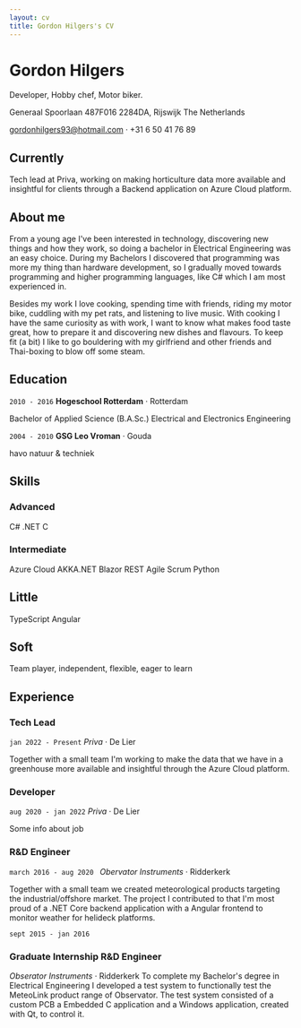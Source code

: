```yaml
---
layout: cv
title: Gordon Hilgers's CV
---
```

# Gordon Hilgers
Developer, Hobby chef, Motor biker.

Generaal Spoorlaan 487F016
2284DA, Rijswijk
The Netherlands

<!-- 
![profile pic](https://media.licdn.com/dms/image/C4E03AQF1_4xvN0RQEw/profile-displayphoto-shrink_800_800/0/1601286791799?e=1681948800&v=beta&t=poHmjwE5XM_xJriZ_8dq6cWdLCqk3_N9UYCz_lb3HaE)
-->
<a href="gordonhilgers93@hotmail.com">gordonhilgers93@hotmail.com</a> · +31 6 50 41 76 89


## Currently
Tech lead at Priva, working on making horticulture data more available and insightful for clients through a Backend application on Azure Cloud platform.


## About me

From a young age I've been interested in technology, discovering new things and how they work, so doing a bachelor in Electrical Engineering was an easy choice. During my Bachelors I discovered that programming was more my thing than hardware development, so I gradually moved towards programming and higher programming languages, like C# which I am most experienced in.

Besides my work I love cooking, spending time with friends, riding my motor bike, cuddling with my pet rats, and listening to live music. With cooking I have the same curiosity as with work, I want to know what makes food taste great, how to prepare it and discovering new dishes and flavours. To keep fit (a bit) I like to go bouldering with my girlfriend and other friends and Thai-boxing to blow off some steam. 

## Education

`2010 - 2016`
__Hogeschool Rotterdam__ · Rotterdam

Bachelor of Applied Science (B.A.Sc.) Electrical and Electronics Engineering

`2004 - 2010`
__GSG Leo Vroman__ · Gouda

havo natuur & techniek 

## Skills

### Advanced
C#
.NET
C

### Intermediate
Azure Cloud
AKKA.NET
Blazor
REST
Agile
Scrum
Python

## Little
TypeScript
Angular

## Soft

Team player, independent, flexible, eager to learn 

## Experience

### Tech Lead
`jan 2022 - Present`
*Priva* · De Lier

Together with a small team I'm working to make the data that we have in a greenhouse more available and insightful through the Azure Cloud platform.

### Developer
`aug 2020 - jan 2022`
*Priva* · De Lier

Some info about job

### R&D Engineer
`march 2016 - aug 2020 `
*Obervator Instruments* · Ridderkerk

Together with a small team we created meteorological products targeting the industrial/offshore market. The project I contributed to that I'm most proud of a .NET Core backend application with a Angular frontend to monitor weather for helideck platforms.


`sept 2015 - jan 2016`
### Graduate Internship R&D Engineer  
*Obserator Instruments* · Ridderkerk
To complete my Bachelor's degree in Electrical Engineering I developed a test system to functionally test the MeteoLink product range of Observator. The test system consisted of a custom PCB a Embedded C application and a Windows application, created with Qt, to control it.

<!--
Ik zou ergens nog ruimte maken om te noemen dat je verder ook bv. bij koperen kat hebt gewerkt & commissiewerk hebt gedaan. 
Daarmee onderscheid je je misschien wat van de gemiddelde autistische developer :) dat past misschien ook wel in je ## About me
Plus: zet je relevante cursussen ergens neer. Iig BHV en die coaching/tech lead cursus die je gedaan hebt.
En dat je goede beheersing hebt van zowel Nederlandse als Engelse taal. 
-->
<!-- ### Footer

Last updated: May 2013 -->


